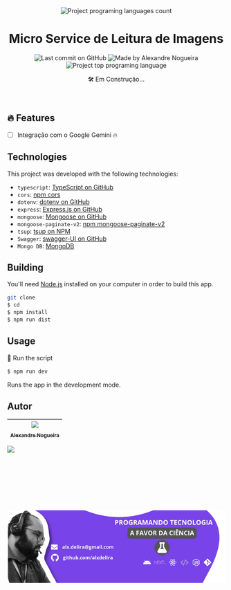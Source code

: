 <div align="center">
 <img 
      alt="Project programing languages count" 
      src="https://encrypted-tbn0.gstatic.com/images?q=tbn:ANd9GcTevuK6TdTHsn-BiH-SH3l7DBL42A5nX7oVWw&s"
      width="200px"
    >  
  <!-- project name -->
  <h1 align="center">Micro Service de Leitura de Imagens</h1>
  
  <!-- project badges -->
  <p align="center">   
    <img 
      alt="Last commit on GitHub" 
      src="https://img.shields.io/github/last-commit/Alxdelira/api-jfro?color=6A57D5"
    >   
    <img 
      alt="Made by Alexandre Nogueira" 
      src="https://img.shields.io/badge/made%20by-Alexandre%20Nogueira-%20?color=6A57D5"
    >
    <img 
      alt="Project top programing language" 
      src="https://img.shields.io/github/languages/top/Alxdelira/api-jfro?color=6A57D5"
    >
    <!-- <img 
      alt="GitHub license" 
      src="https://img.shields.io/github/license/Alxdelira/api-jfro?color=6A57D5"
    > -->
  </p> 

  <!-- project description and menu -->
  <p align="center">
      🛠️ Em Construção...
    <br />
    <!-- <a 
      href="https://api-jfro.vercel.app/">
      <strong>Go to usage now »</strong>
    </a> -->
    <br />
    <br />
    <!-- <a 
      href="https://github.com/Alxdelira/api-jfro/issues">
      Report Bug
    </a>
    ·
    <a 
      href="https://github.com/Alxdelira/api-jfro/issues/new">
      Request Feature
    </a> -->
  </p>
</div>


## 🔥 Features
- [ ] Integração com o Google Gemini 🔥


## Technologies

This project was developed with the following technologies:

- `typescript`: [TypeScript on GitHub](https://github.com/microsoft/TypeScript)
- `cors`: [npm cors](https://www.npmjs.com/package/cors)
- `dotenv`: [dotenv on GitHub](https://github.com/motdotla/dotenv)
- `express`: [Express.js on GitHub](https://github.com/expressjs/express)
- `mongoose`: [Mongoose on GitHub](https://github.com/Automattic/mongoose)
- `mongoose-paginate-v2`: [npm mongoose-paginate-v2](https://www.npmjs.com/package/mongoose-paginate-v2)
- `tsup`: [tsup on NPM](https://www.npmjs.com/package/tsup)
- `Swagger`: [swagger-UI on  GitHub](https://github.com/swagger-api/swagger-ui)
- `Mongo DB`: [MongoDB](https://www.mongodb.com/pt-br)



## Building

You'll need [Node.js](https://nodejs.org) installed on your computer in order to build this app.

```bash
git clone 
$ cd 
$ npm install
$ npm run dist
```


## Usage

🔧 Run the script

```bash
$ npm run dev
```


Runs the app in the development mode.<br/>

## Autor

| [<img width="150px"  src="https://avatars.githubusercontent.com/u/102405026?v=4"><br><sub>Alexandre Nogueira</sub>](https://github.com/Alxdelira) |
| :---------------------------------------------------------------------------------------------------------------------------------------: |
<a target="_blank" href="https://www.linkedin.com/in/alxdelira/"><img src="https://img.shields.io/badge/linkedin-%230077B5.svg?style=for-the-badge&logo=linkedin&logoColor=white"/></a>

<br />
<br />
<br />
<br />
<br />
<br />
<p align="center">
  <a href="https://portfolioalxdelira.vercel.app/" target="_blank">
    <img align="center" src="https://raw.githubusercontent.com/Alxdelira/Alxdelira/main/.github/assets/footer.png" alt="banner"/>
  </a>
</p>
